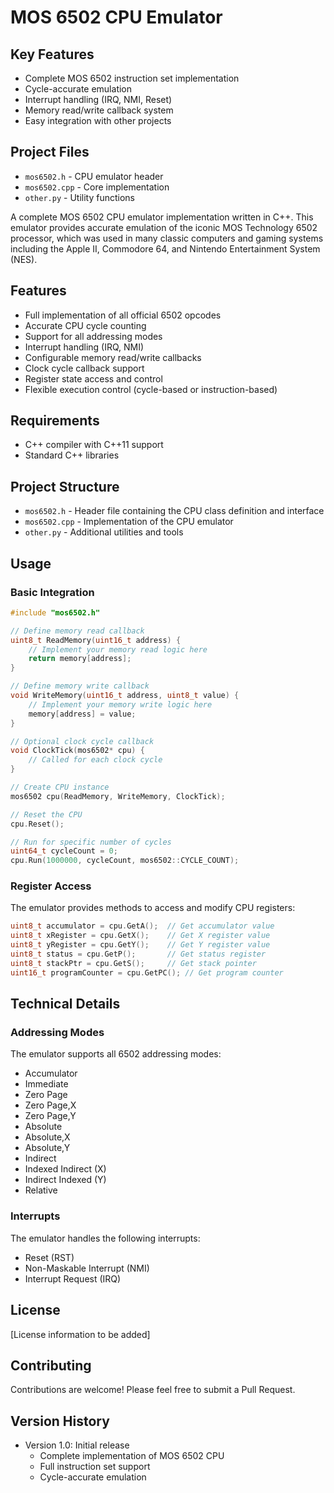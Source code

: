 # MOS 6502 CPU Emulator


## Key Features
- Complete MOS 6502 instruction set implementation
- Cycle-accurate emulation
- Interrupt handling (IRQ, NMI, Reset)
- Memory read/write callback system
- Easy integration with other projects

## Project Files
- `mos6502.h` - CPU emulator header
- `mos6502.cpp` - Core implementation
- `other.py` - Utility functions

A complete MOS 6502 CPU emulator implementation written in C++. This emulator provides accurate emulation of the iconic MOS Technology 6502 processor, which was used in many classic computers and gaming systems including the Apple II, Commodore 64, and Nintendo Entertainment System (NES).

## Features

- Full implementation of all official 6502 opcodes
- Accurate CPU cycle counting
- Support for all addressing modes
- Interrupt handling (IRQ, NMI)
- Configurable memory read/write callbacks
- Clock cycle callback support
- Register state access and control
- Flexible execution control (cycle-based or instruction-based)

## Requirements

- C++ compiler with C++11 support
- Standard C++ libraries

## Project Structure

- `mos6502.h` - Header file containing the CPU class definition and interface
- `mos6502.cpp` - Implementation of the CPU emulator
- `other.py` - Additional utilities and tools

## Usage

### Basic Integration

```cpp
#include "mos6502.h"

// Define memory read callback
uint8_t ReadMemory(uint16_t address) {
    // Implement your memory read logic here
    return memory[address];
}

// Define memory write callback
void WriteMemory(uint16_t address, uint8_t value) {
    // Implement your memory write logic here
    memory[address] = value;
}

// Optional clock cycle callback
void ClockTick(mos6502* cpu) {
    // Called for each clock cycle
}

// Create CPU instance
mos6502 cpu(ReadMemory, WriteMemory, ClockTick);

// Reset the CPU
cpu.Reset();

// Run for specific number of cycles
uint64_t cycleCount = 0;
cpu.Run(1000000, cycleCount, mos6502::CYCLE_COUNT);
```

### Register Access

The emulator provides methods to access and modify CPU registers:

```cpp
uint8_t accumulator = cpu.GetA();  // Get accumulator value
uint8_t xRegister = cpu.GetX();    // Get X register value
uint8_t yRegister = cpu.GetY();    // Get Y register value
uint8_t status = cpu.GetP();       // Get status register
uint8_t stackPtr = cpu.GetS();     // Get stack pointer
uint16_t programCounter = cpu.GetPC(); // Get program counter
```

## Technical Details

### Addressing Modes

The emulator supports all 6502 addressing modes:
- Accumulator
- Immediate
- Zero Page
- Zero Page,X
- Zero Page,Y
- Absolute
- Absolute,X
- Absolute,Y
- Indirect
- Indexed Indirect (X)
- Indirect Indexed (Y)
- Relative

### Interrupts

The emulator handles the following interrupts:
- Reset (RST)
- Non-Maskable Interrupt (NMI)
- Interrupt Request (IRQ)

## License

[License information to be added]

## Contributing

Contributions are welcome! Please feel free to submit a Pull Request.

## Version History

- Version 1.0: Initial release
  - Complete implementation of MOS 6502 CPU
  - Full instruction set support
  - Cycle-accurate emulation 

